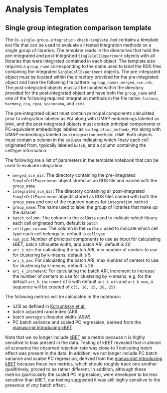 # Analysis Templates

## Single group integration comparison template

The `01-single-group-integration-check-template.Rmd` contains a template `Rmd` file that can be used to evaluate all tested integration methods on a single group of libraries.
The template reads in the directories that hold the pre-integrated and post-integrated `SingleCellExperiment` objects with all libraries that were integrated contained in each object.
The template also requires a `group_name` corresponding to the name used to label the RDS files containing the integrated `SingleCellExperiment` objects.
The pre-integrated object must be located within the directory provided for the pre-integrated object and have the following file pattern: `<group_name>_merged_sce.rds`.
The post-integrated objects must all be located within the directory provided for the post-integrated object and have both the `group_name` and one of the following required integration methods in the file name: `fastmnn`, `harmony`, `cca`, `rpca`, `scanorama`, and `scvi`.

The pre-integrated object must contain principal components calculated prior to integration labeled as `PCA` along with UMAP embeddings labeled as `UMAP`, and the post-integrated objects must contain principal components or PC-equivalent embeddings labeled as `<integration_method>_PCA` along with UMAP embeddings labeled as `<integration_method>_UMAP`.
Both objects must contain a column in the `colData` indicating which libary each cell originated from, typically labeled `batch`, and a column containing the celltype information.

The following are a list of parameters in the template notebook that can be used to evaluate integration:

- `merged_sce_dir`: The directory containing the pre-integrated `SingleCellExperiment` object stored as an RDS file and named with the `group_name`
- `integrated_sce_dir`: The directory containing all post-integrated `SingleCellExperiment` objects stored as RDS files named with both the `group_name` and one of the required names for `integration_method`
- `group_name`: The name used to label the group of libraries that make up the dataset
- `batch_column`: The column in the `colData` used to indicate which library each cell originated from, default is `batch`
- `celltype_column`: The column in the `colData` used to indicate which cell type each cell belongs to, default is `celltype`
- `num_pcs`: Number of principal components to use as input for calculating kBET, batch silhouette width, and batch ARI, default is 20
- `ari_k_min`: For calculating the batch ARI, min number of centers to use for clustering by k-means, default is 5
- `ari_k_max`: For calculating the batch ARI, max number of centers to use for clustering by k-means, default is 25
- `ari_k_increment`: For calculating the batch ARI, increment to increase the number of centers to use for clustering by k-means, e.g. for the default `ari_k_increment` of 5 with default `ari_k_min` and `ari_k_max`, a sequence will be created of `c(5, 10, 15, 20, 25)`

The following metrics will be calculated in the notebook:

- iLISI as defined in [Korsunksky et al.](https://doi.org/10.1038/s41592-019-0619-0)
- batch adjusted rand index (ARI)
- batch average silhouette width (ASW)
- PC batch variance and scaled PC regression, derived from the [manuscript introducing kBET](https://doi.org/10.1038/s41592-018-0254-1)

Note that we no longer include [kBET](https://github.com/theislab/kBET) as a metric because it is highly sensitive to bias present in the data.
Testing of kBET revealed that in almost all scenarios the observed rejection rate was close to 1 indicating batch effect was present in the data.
In addition, we not longer include PC batch variance and scaled PC regression, derived from the [manuscript introducing kBET](https://doi.org/10.1038/s41592-018-0254-1) because these two metrics, which should roughly track one another qualititively, proved to be rather different.
In addition, although these metrics (particularly the scaled PC regression), were developed to be less sensitive than kBET, our testing suggested it was still highly sensitive to the presence of _any_ batch effect.
